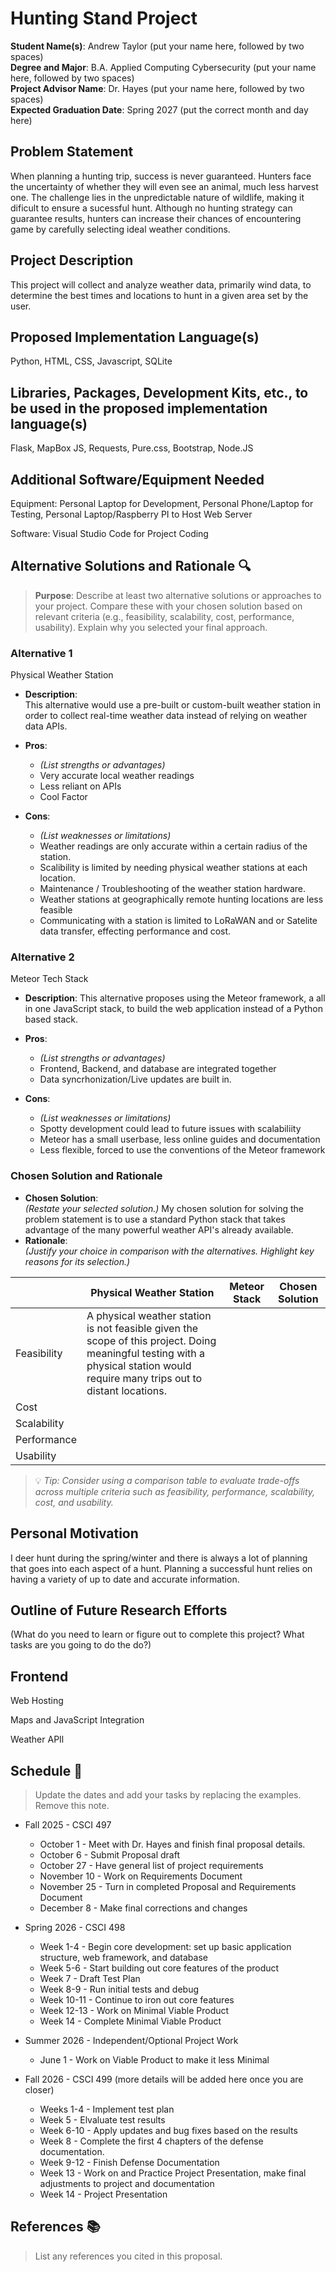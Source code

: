 Hunting Stand Project
===================================================

**Student Name(s)**: Andrew Taylor (put your name here, followed by two spaces)  
**Degree and Major**: B.A. Applied Computing Cybersecurity (put your name here, followed by two spaces)  
**Project Advisor Name**: Dr. Hayes (put your name here, followed by two spaces)  
**Expected Graduation Date**: Spring 2027 (put the correct month and day here)


Problem Statement
-----------------

When planning a hunting trip, success is never guaranteed. Hunters face the uncertainty of whether they
will even see an animal, much less harvest one. The challenge lies in the unpredictable nature of wildlife,
making it dificult to ensure a sucessful hunt. Although no hunting strategy can guarantee results, hunters can 
increase their chances of encountering game by carefully selecting ideal weather conditions.


Project Description
-------------------

This project will collect and analyze weather data, primarily wind data, to 
determine the best times and locations to hunt in a given area set by the user.


Proposed Implementation Language(s) 
-----------------------------------

Python, HTML, CSS, Javascript, SQLite


Libraries, Packages, Development Kits, etc., to be used in the proposed implementation language(s)
--------------------------------------------------------------------------------------------------

Flask, MapBox JS, Requests, Pure.css, Bootstrap, Node.JS


Additional Software/Equipment Needed
------------------------------------

Equipment:
  Personal Laptop for Development, Personal Phone/Laptop for Testing, Personal Laptop/Raspberry PI to Host Web Server

Software: 
  Visual Studio Code for Project Coding

Alternative Solutions and Rationale 🔍
--------------------------------------

> **Purpose**: Describe at least two alternative solutions or approaches to your project. Compare these with your chosen solution based on relevant criteria (e.g., feasibility, scalability, cost, performance, usability). Explain why you selected your final approach.

### Alternative 1
  Physical Weather Station
- **Description**:  
  This alternative would use a pre-built or custom-built weather station in order to collect real-time weather data instead of relying on weather data APIs.
  
- **Pros**:  
  - _(List strengths or advantages)_
  - Very accurate local weather readings
  - Less reliant on APIs
  - Cool Factor
- **Cons**:  
  - _(List weaknesses or limitations)_
  - Weather readings are only accurate within a certain radius of the station.
  - Scalibility is limited by needing physical weather stations at each location.
  - Maintenance / Troubleshooting of the weather station hardware.
  - Weather stations at geographically remote hunting locations are less feasible
  - Communicating with a station is limited to LoRaWAN and or Satelite data transfer, effecting performance and cost.
### Alternative 2
  Meteor Tech Stack
- **Description**:
  This alternative proposes using the Meteor framework, a all in one JavaScript stack, to build the web application instead of a   Python based stack.
  
- **Pros**:  
  - _(List strengths or advantages)_
  - Frontend, Backend, and database are integrated together
  - Data syncrhonization/Live updates are built in.
- **Cons**:  
  - _(List weaknesses or limitations)_
  - Spotty development could lead to future issues with scalabiliity
  - Meteor has a small userbase, less online guides and documentation
  - Less flexible, forced to use the conventions of the Meteor framework

### Chosen Solution and Rationale
- **Chosen Solution**:  
  _(Restate your selected solution.)_
  My chosen solution for solving the problem statement is to use a standard Python stack that takes advantage of the many powerful weather API's already available.
- **Rationale**:  
  _(Justify your choice in comparison with the alternatives. Highlight key reasons for its selection.)_

|          | Physical Weather Station | Meteor Stack | Chosen Solution |
|----------|--------------------------|--------------|-----------------|
| Feasibility | A physical weather station is not feasible given the scope of this project. Doing meaningful testing with a physical station would require many trips out to distant locations.| | |
| Cost | | | |
| Scalability | | | |
| Performance | | | |
| Usability | | | |

  

> 💡 *Tip: Consider using a comparison table to evaluate trade-offs across multiple criteria such as feasibility, performance, scalability, cost, and usability.*


Personal Motivation
-------------------

I deer hunt during the spring/winter and there is always a lot of planning that
goes into each aspect of a hunt. Planning a successful hunt relies on having 
a variety of up to date and accurate information. 

Outline of Future Research Efforts
----------------------------------

(What do you need to learn or figure out to complete this project? What tasks are you going to do the do?)

Frontend
 - 

Web Hosting

Maps and JavaScript Integration

Weather APIl

Schedule 📅
-----------

> Update the dates and add your tasks by replacing the examples. Remove this note.

*   Fall 2025 - CSCI 497
    -   October 1 - Meet with Dr. Hayes and finish final proposal details. 
    -   October 6 - Submit Proposal draft 
    -   October 27 - Have general list of project requirements
    -   November 10 - Work on Requirements Document
    -   November 25 - Turn in completed Proposal and Requirements Document
    -   December 8 - Make final corrections and changes

*   Spring 2026 - CSCI 498
    -   Week 1-4 - Begin core development: set up basic application structure, web framework, and database
    -   Week 5-6 - Start building out core features of the product
    -   Week 7 - Draft Test Plan
    -   Week 8-9 - Run initial tests and debug
    -   Week 10-11 - Continue to iron out core features 
    -   Week 12-13 - Work on Minimal Viable Product
    -   Week 14 - Complete Minimal Viable Product
 
*   Summer 2026 - Independent/Optional Project Work
    -   June 1 - Work on Viable Product to make it less Minimal

*   Fall 2026 - CSCI 499 (more details will be added here once you are closer)
    -   Weeks 1-4 - Implement test plan
    -   Week 5 - Elvaluate test results
    -   Week 6-10 - Apply updates and bug fixes based on the results
    -   Week 8 - Complete the first 4 chapters of the defense documentation.
    -   Week 9-12 - Finish Defense Documentation 
    -   Week 13 - Work on and Practice Project Presentation, make final adjustments to project and documentation
    -   Week 14 - Project Presentation


References 📚
-------------

> List any references you cited in this proposal.
